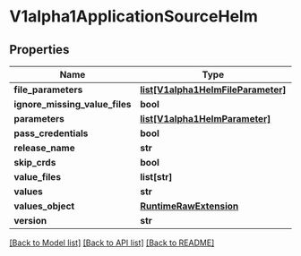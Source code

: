 # V1alpha1ApplicationSourceHelm

## Properties
Name | Type | Description | Notes
------------ | ------------- | ------------- | -------------
**file_parameters** | [**list[V1alpha1HelmFileParameter]**](V1alpha1HelmFileParameter.md) |  | [optional] 
**ignore_missing_value_files** | **bool** |  | [optional] 
**parameters** | [**list[V1alpha1HelmParameter]**](V1alpha1HelmParameter.md) |  | [optional] 
**pass_credentials** | **bool** |  | [optional] 
**release_name** | **str** |  | [optional] 
**skip_crds** | **bool** |  | [optional] 
**value_files** | **list[str]** |  | [optional] 
**values** | **str** |  | [optional] 
**values_object** | [**RuntimeRawExtension**](RuntimeRawExtension.md) |  | [optional] 
**version** | **str** |  | [optional] 

[[Back to Model list]](../README.md#documentation-for-models) [[Back to API list]](../README.md#documentation-for-api-endpoints) [[Back to README]](../README.md)

